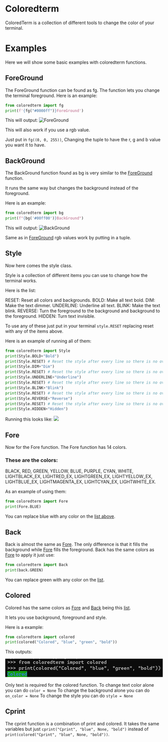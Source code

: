 # Coloredterm

ColoredTerm is a collection of different tools to change the color of your terminal.

# Examples

Here we will show some basic examples with coloredterm functions.

## ForeGround
The ForeGround function can be found as fg.
The function lets you change the terminal foreground.
Here is an example:

```py
from coloredterm import fg
print(f'{fg("#0000ff")}ForeGround')
```

This will output:
![ForeGround](/en/latest/demo/ForeGroundBlue.PNG)

This will also work if you use a rgb value.

Just put in ``fg((0, 0, 255))``, Changing the tuple to have the r, g and b value you want it to have.

## BackGround
The BackGround function found as bg is very similar to the [ForeGround](#foreground) function.

It runs the same way but changes the background instead of the foreground.

Here is an example:
```py
from coloredterm import bg
print(f"{bg('#00ff00')}BackGround")
```
This will output:
![BackGround](/en/latest/demo/BackGroundGreen.PNG)

Same as in [ForeGround](#foreground) rgb values work by putting in a tuple.

## Style
Now here comes the style class.

Style is a collection of different items you can use to change how the terminal works.

Here is the list:

RESET: Reset all colors and backgrounds.
BOLD: Make all text bold.
DIM: Make the text dimmer.
UNDERLINE: Underline all text.
BLINK: Make the text blink.
REVERSE: Turn the foreground to the background and background to the foreground.
HIDDEN: Turn text invisible.

To use any of these just put in your terminal ``style.RESET`` replacing reset with any of the items above.


Here is an example of running all of them:
```py
from coloredterm import Style
print(Style.BOLD+"Bold")
print(Style.RESET) # Reset the style after every line so there is no overlapping.
print(Style.DIM+"Dim")
print(Style.RESET) # Reset the style after every line so there is no overlapping.
print(Style.UNDERLINE+"Underline")
print(Style.RESET) # Reset the style after every line so there is no overlapping.
print(Style.BLINK+"Blink")
print(Style.RESET) # Reset the style after every line so there is no overlapping.
print(Style.REVERSE+"Reverse")
print(Style.RESET) # Reset the style after every line so there is no overlapping.
print(Style.HIDDEN+"Hidden")
```

Running this looks like: 
![](/en/latest/demo/Style.PNG)

## Fore
Now for the Fore function.
The Fore function has 14 colors.

### These are the colors:

BLACK,
RED,
GREEN,
YELLOW,
BLUE,
PURPLE,
CYAN,
WHITE,
LIGHTBLACK_EX,
LIGHTRED_EX,
LIGHTGREEN_EX,
LIGHTYELLOW_EX,
LIGHTBLUE_EX,
LIGHTMAGENTA_EX,
LIGHTCYAN_EX,
LIGHTWHITE_EX.

As an example of using them:
```py
from coloredterm import Fore
print(Fore.BLUE)
```
You can replace blue with any color on the [list above](#these-are-the-colors).

## Back
Back is almost the same as [Fore](#fore).
The only difference is that it fills the background while [Fore](#fore) fills the foreground.
Back has the same colors as [Fore](#fore) to apply it just use:
```py
from coloredterm import Back
print(back.GREEN)
```
You can replace green with any color on the [list](#these-are-the-colors:).

## Colored

Colored has the same colors as [Fore](#fore) and [Back](#back) being this [list](#these-are-the-colors:).

It lets you use background, foreground and style.

Here is a example:
```py
from coloredterm import colored
print(colored("Colored", "blue", "green", "bold"))
```

This outputs:

![](demo/colored.PNG)

Only text is required for the colored function.
To change text color alone you can do ``color = None``
To change the background alone you can do ``on_color = None``
To change the style you can do ``style = None``

## Cprint

The cprint function is a combination of print and colored.
It takes the same variables but just ``cprint("Cprint", "blue", None, "bold")`` instead of ``print(colored("Cprint", "blue", None, "bold"))``.


